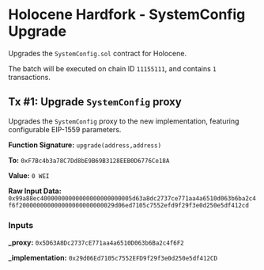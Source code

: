 # Holocene Hardfork - SystemConfig Upgrade
Upgrades the `SystemConfig.sol` contract for Holocene.

The batch will be executed on chain ID `11155111`, and contains `1` transactions.

## Tx #1: Upgrade `SystemConfig` proxy
Upgrades the `SystemConfig` proxy to the new implementation, featuring configurable EIP-1559 parameters.

**Function Signature:** `upgrade(address,address)`

**To:** `0xF7Bc4b3a78C7Dd8bE9B69B3128EEB0D6776Ce18A`

**Value:** `0 WEI`

**Raw Input Data:** `0x99a88ec40000000000000000000000005d63a8dc2737ce771aa4a6510d063b6ba2c4f6f200000000000000000000000029d06ed7105c7552efd9f29f3e0d250e5df412cd`

### Inputs
**_proxy:** `0x5D63A8Dc2737cE771aa4a6510D063b6Ba2c4f6F2`

**_implementation:** `0x29d06Ed7105c7552EFD9f29f3e0d250e5df412CD`

